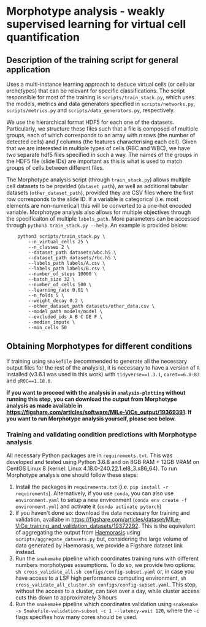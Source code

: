 # Morphotype analysis - weakly supervised learning for virtual cell quantification

## Description of the training script for general application

Uses a multi-instance learning approach to deduce virtual cells (or cellular archetypes) that can be relevant for specific classifications. The script responsible for most of the training is `scripts/train_stack.py`, which uses the models, metrics and data generators specified in `scripts/networks.py`, `scripts/metrics.py` and `scripts/data_generators.py`, respectively. 

We use the hierarchical format HDF5 for each one of the datasets. Particularly, we structure these files such that a file is composed of multiple groups, each of which corresponds to an array with $n$ rows (the number of detected cells) and $f$ columns (the features characterising each cell). Given that we are interested in multiple types of cells (RBC and WBC), we have two separate hdf5 files specified in such a way. The names of the groups in the HDF5 file (slide IDs) are important as this is what is used to match groups of cells between different files.

The Morphotype analysis script (through `train_stack.py`) allows multiple cell datasets to be provided (`dataset_path`), as well as additional tabular datasets (`other_dataset_path`), provided they are CSV files where the first row corresponds to the slide ID. If a variable is categorical (i.e. most elements are non-numerical) this will be converted to a one-hot encoded variable. Morphotype analysis also allows for multiple objectives through the specificaiton of multiple `labels_path`. More parameters can be accessed through `python3 train_stack.py --help`. An example is provided below:

```
    python3 scripts/train_stack.py \
        --n_virtual_cells 25 \
        --n_classes 2 \
        --dataset_path datasets/wbc.h5 \
        --dataset_path datasets/rbc.h5 \
        --labels_path labels/A.csv \
        --labels_path labels/B.csv \
        --number_of_steps 10000 \
        --batch_size 32 \
        --number_of_cells 500 \
        --learning_rate 0.01 \
        --n_folds 5 \
        --weight_decay 0.2 \
        --other_dataset_path datasets/other_data.csv \
        --model_path models/model \
        --excluded_ids A B C DE F \
        --median_impute \
        --min_cells 50 
```

## Obtaining Morphotypes for different conditions

If training using `Snakefile` (recommended to generate all the necessary output files for the rest of the analysis), it is necessary to have a version of `R` installed (v3.6.1 was used in this work) with `tidyverse==1.3.1`, `caret==6.0-83` and `pROC==1.18.0`. 

**If you want to proceed with the analysis in `analysis-plotting` without running this step, you can download the output from Morphotype analysis as made available in https://figshare.com/articles/software/MILe-ViCe_output/19369391. If you want to run Morphotype analysis yourself, please see below.**

### Training and validating condition predictions with Morphotype analysis

All necessary Python packages are in `requirements.txt`. This was developed and tested using Python 3.6.8 and on 8GB RAM + 12GB VRAM on CentOS Linux 8 (kernel: Linux 4.18.0-240.22.1.el8_3.x86_64). To run Morphotype analysis one should follow these steps:

1. Install the packages in `requirements.txt` (i.e. `pip install -r requirements`). Alternatively, if you use `conda`, you can also use `environment.yaml` to setup a new environment (`conda env create -f environment.yml`) and activate it (`conda activate pytorch`)
2. If you haven't done so: download the data necessary for training and validation, availabe in https://figshare.com/articles/dataset/MILe-ViCe_training_and_validation_datasets/19372292. This is the equivalent of aggregating the output from [Haemorasis](https://github.com/josegcpa/haemorasis) using `scripts/aggregate_datasets.py` but, considering the large volume of data generated by Haemorasis, we provide a Figshare dataset link instead.
3. Run the `snakemake` pipeline which coordinates training runs with different numbers morphotypes assumptions. To do so, we provide two options: `sh cross_validate_all.sh configs/config-subset.yaml` or, in case you have access to a LSF high performance computing environment, `sh cross_validate_all_cluster.sh configs/config-subset.yaml`. This step, without the access to a cluster, can take over a day, while cluster access cuts this down to approximately 3 hours
4. Run the `snakemake` pipeline which coordinates validation using `snakemake -s Snakefile-validation-subset -c 1 --latency-wait 120`, where the `-c` flags specifies how many cores should be used. 
